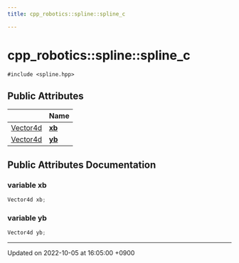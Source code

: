 ```yaml
---
title: cpp_robotics::spline::spline_c

---
```


# cpp_robotics::spline::spline_c






`#include <spline.hpp>`

## Public Attributes

|                | Name           |
| -------------- | -------------- |
| [Vector4d](/cpp_robotics/doxybook/Namespaces/namespacecpp__robotics/#using-vector4d) | **[xb](/cpp_robotics/doxybook/Classes/structcpp__robotics_1_1spline_1_1spline__c/#variable-xb)**  |
| [Vector4d](/cpp_robotics/doxybook/Namespaces/namespacecpp__robotics/#using-vector4d) | **[yb](/cpp_robotics/doxybook/Classes/structcpp__robotics_1_1spline_1_1spline__c/#variable-yb)**  |

## Public Attributes Documentation

### variable xb

```cpp
Vector4d xb;
```


### variable yb

```cpp
Vector4d yb;
```


-------------------------------

Updated on 2022-10-05 at 16:05:00 +0900